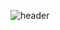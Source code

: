 <!--
**Brizzardis/Brizzardis** is a ✨ _special_ ✨ repository because its `README.md` (this file) appears on your GitHub profile.

Here are some ideas to get you started:

- 🔭 I’m currently working on ...
- 🌱 I’m currently learning ...
- 👯 I’m looking to collaborate on ...
- 🤔 I’m looking for help with ...
- 💬 Ask me about ...
- 📫 How to reach me: ... 
- 😄 Pronouns: ... timeGradient 24
- ⚡ Fun fact: ... 1,4,6,10,11,14,15,19,20,24
-->
![header](https://capsule-render.vercel.app/api?type=waving&color=timeGradient&customColorList=6&height=250&text=Welcome%20to%20my%20GitHub%20profile!&fontSize=50&fontColor=#000000&section=header&animation=fadeIn)
